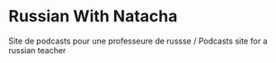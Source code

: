 # Russian With Natacha
Site de podcasts pour une professeure de russse / Podcasts site for a russian teacher